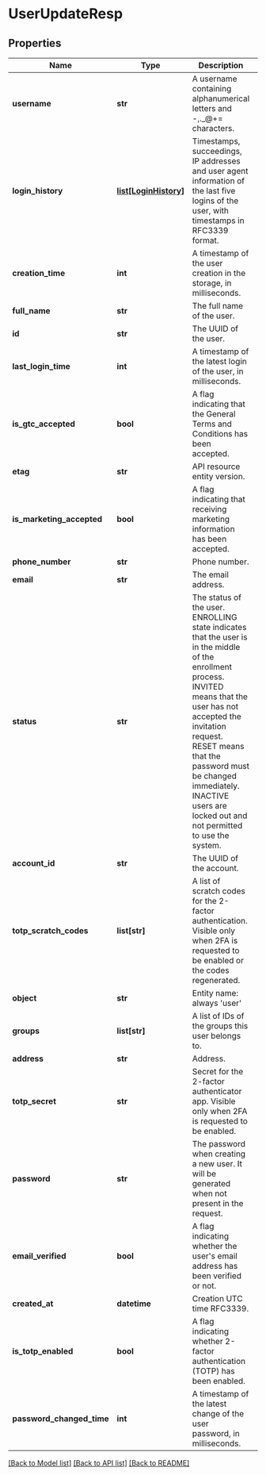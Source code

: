 # UserUpdateResp

## Properties
Name | Type | Description | Notes
------------ | ------------- | ------------- | -------------
**username** | **str** | A username containing alphanumerical letters and -,._@+&#x3D; characters. | [optional] 
**login_history** | [**list[LoginHistory]**](LoginHistory.md) | Timestamps, succeedings, IP addresses and user agent information of the last five logins of the user, with timestamps in RFC3339 format. | [optional] 
**creation_time** | **int** | A timestamp of the user creation in the storage, in milliseconds. | [optional] 
**full_name** | **str** | The full name of the user. | [optional] 
**id** | **str** | The UUID of the user. | 
**last_login_time** | **int** | A timestamp of the latest login of the user, in milliseconds. | [optional] 
**is_gtc_accepted** | **bool** | A flag indicating that the General Terms and Conditions has been accepted. | [optional] 
**etag** | **str** | API resource entity version. | 
**is_marketing_accepted** | **bool** | A flag indicating that receiving marketing information has been accepted. | [optional] 
**phone_number** | **str** | Phone number. | [optional] 
**email** | **str** | The email address. | 
**status** | **str** | The status of the user. ENROLLING state indicates that the user is in the middle of the enrollment process. INVITED means that the user has not accepted the invitation request. RESET means that the password must be changed immediately. INACTIVE users are locked out and not permitted to use the system. | 
**account_id** | **str** | The UUID of the account. | 
**totp_scratch_codes** | **list[str]** | A list of scratch codes for the 2-factor authentication. Visible only when 2FA is requested to be enabled or the codes regenerated. | [optional] 
**object** | **str** | Entity name: always &#39;user&#39; | 
**groups** | **list[str]** | A list of IDs of the groups this user belongs to. | [optional] 
**address** | **str** | Address. | [optional] 
**totp_secret** | **str** | Secret for the 2-factor authenticator app. Visible only when 2FA is requested to be enabled. | [optional] 
**password** | **str** | The password when creating a new user. It will be generated when not present in the request. | [optional] 
**email_verified** | **bool** | A flag indicating whether the user&#39;s email address has been verified or not. | [optional] 
**created_at** | **datetime** | Creation UTC time RFC3339. | [optional] 
**is_totp_enabled** | **bool** | A flag indicating whether 2-factor authentication (TOTP) has been enabled. | [optional] 
**password_changed_time** | **int** | A timestamp of the latest change of the user password, in milliseconds. | [optional] 

[[Back to Model list]](../README.md#documentation-for-models) [[Back to API list]](../README.md#documentation-for-api-endpoints) [[Back to README]](../README.md)



